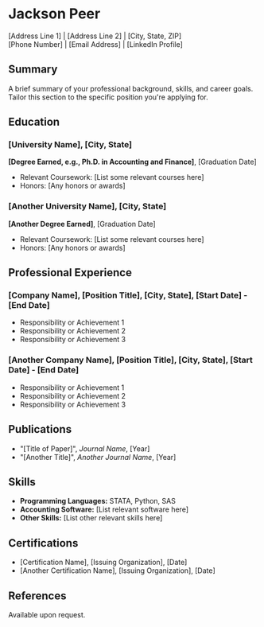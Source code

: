 # Jackson Peer
[Address Line 1] | [Address Line 2] | [City, State, ZIP]  
[Phone Number] | [Email Address] | [LinkedIn Profile]

## Summary
A brief summary of your professional background, skills, and career goals. Tailor this section to the specific position you're applying for.

## Education
### [University Name], [City, State]
**[Degree Earned, e.g., Ph.D. in Accounting and Finance]**, [Graduation Date]
- Relevant Coursework: [List some relevant courses here]
- Honors: [Any honors or awards]

### [Another University Name], [City, State]
**[Another Degree Earned]**, [Graduation Date]
- Relevant Coursework: [List some relevant courses here]
- Honors: [Any honors or awards]

## Professional Experience
### [Company Name], [Position Title], [City, State], [Start Date] - [End Date]
- Responsibility or Achievement 1
- Responsibility or Achievement 2
- Responsibility or Achievement 3

### [Another Company Name], [Position Title], [City, State], [Start Date] - [End Date]
- Responsibility or Achievement 1
- Responsibility or Achievement 2
- Responsibility or Achievement 3

## Publications
- "[Title of Paper]", *Journal Name*, [Year]
- "[Another Title]", *Another Journal Name*, [Year]

## Skills
- **Programming Languages:** STATA, Python, SAS
- **Accounting Software:** [List relevant software here]
- **Other Skills:** [List other relevant skills here]

## Certifications
- [Certification Name], [Issuing Organization], [Date]
- [Another Certification Name], [Issuing Organization], [Date]

## References
Available upon request.

